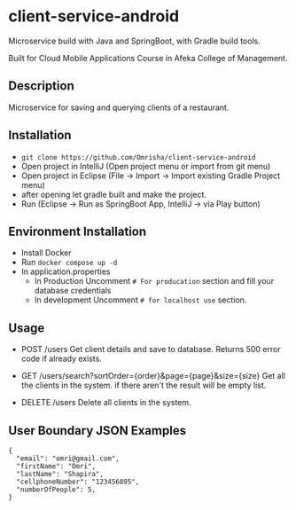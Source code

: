 # client-service-android

Microservice build with Java and SpringBoot, with Gradle build tools.

Built for Cloud Mobile Applications Course in Afeka College of Management.

## Description

Microservice for saving and querying clients of a restaurant.

## Installation

* `git clone https://github.com/Omrisha/client-service-android`
* Open project in IntelliJ (Open project menu or import from git menu)
* Open project in Eclipse (File -> Import -> Import existing Gradle Project menu)
* after opening let gradle built and make the project.
* Run (Eclipse -> Run as SpringBoot App, IntelliJ -> via Play button)

## Environment Installation
* Install Docker
* Run `docker compose up -d`
* In application.properties 
   * In Production Uncomment `# For producation` section and fill your database credentials
   * In development Uncomment `# for localhost use` section.

## Usage

- POST /users
 Get client details and save to database.
 Returns 500 error code if already exists.
- GET /users/search?sortOrder={order}&page={page}&size={size}
  Get all the clients in the system. if there aren't the result will be empty list.

- DELETE /users
  Delete all clients in the system.

## User Boundary JSON Examples
    {
      "email": "omri@gmail.com",
      "firstName": "Omri",
      "lastName": "Shapira",
      "cellphoneNumber": "123456895",
      "numberOfPeople": 5,
    }  
